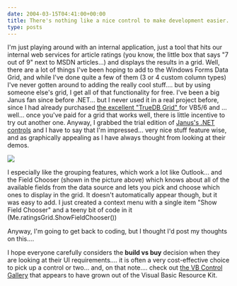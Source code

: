 ```yaml
---
date: 2004-03-15T04:41:00+00:00
title: There's nothing like a nice control to make development easier...
type: posts
---
```

I'm just playing around with an internal application, just a tool that hits our internal web services for article ratings (you know, the little box that says "7 out of 9" next to MSDN articles...) and displays the results in a grid. Well, there are a lot of things I've been hoping to add to the Windows Forms Data Grid, and while I've done quite a few of them (3 or 4 custom column types) I've never gotten around to adding the really cool stuff.... but by using someone else's grid, I get all of that functionality for free. I've been a big Janus fan since before .NET... but I never used it in a real project before, since I had already purchased [the excellent "TrueDB Grid" ](https://www.componentone.com/products.aspx?ProductCode=1&#038;ProductID=67)for VB5/6 and ... well... once you've paid for a grid that works well, there is little incentive to try out another one. Anyway, I grabbed the trial edition of [Janus's .NET controls](https://www.janusys.com/janus/library/default.aspx?url=/janus/download/downloadcenter.aspx) and I have to say that I'm impressed... very nice stuff feature wise, and as graphically appealing as I have always thought from looking at their demos.

<img src="http://www.duncanmackenzie.net/JanusGrid.png" border="0" />

I especially like the grouping features, which work a lot like Outlook... and the Field Chooser (shown in the picture above) which knows about all of the available fields from the data source and lets you pick and choose which ones to display in the grid. It doesn't automatically appear though, but it was easy to add. I just created a context menu with a single item "Show Field Chooser" and a teeny bit of code in it (Me.ratingsGrid.ShowFieldChooser())

Anyway, I'm going to get back to coding, but I thought I'd post my thoughts on this....

I hope everyone carefully considers the **build vs buy** decision when they are looking at their UI requirements.... it is often a very cost-effective choice to pick up a control or two... and, on that note.... check out [the VB Control Gallery](https://msdn.microsoft.com/vbasic/vbrkit/component/) that appears to have grown out of the Visual Basic Resource Kit.
